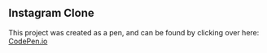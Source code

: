 ## Instagram Clone

This project was created as a pen, and can be found by clicking over here: [CodePen.io](https://codepen.io/jaskiranchhokar/pen/WZMKRa)
  
